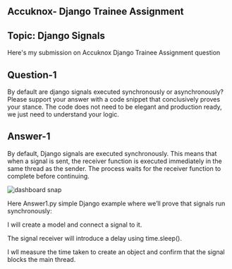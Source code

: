 ## Accuknox- Django Trainee Assignment 
## Topic: Django Signals
Here's my submission on Accuknox Django Trainee Assignment question 
## Question-1
By default are django signals executed synchronously or asynchronously? Please support your answer with a code snippet that conclusively proves your stance. The code does not need to be elegant and production ready, we just need to understand your logic.

## Answer-1
By default, Django signals are executed synchronously. This means that when a signal is sent, the receiver function is executed immediately in the same thread as the sender. The process waits for the receiver function to complete before continuing.

![dashboard snap](https://github.com/sumitkumar1503/vehicleservicemanagement/blob/master/static/screenshots/home.png?raw=true)

Here Answer1.py simple Django example where we’ll prove that signals run synchronously:

I will create a model and connect a signal to it.

The signal receiver will introduce a delay using time.sleep().

I wll measure the time taken to create an object and confirm that the signal blocks the main thread.

